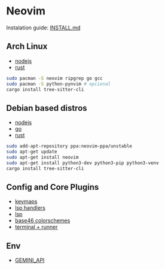 # Neovim

Instalation guide: [INSTALL.md](https://github.com/neovim/neovim/blob/master/INSTALL.md)

## Arch Linux

- [nodejs](https://nodejs.org/pt/download)
- [rust](https://www.rust-lang.org/)

```bash
sudo pacman -S neovim ripgrep go gcc
sudo pacman -S python-pynvim # opcional
cargo install tree-sitter-cli
```

## Debian based distros

- [nodejs](https://nodejs.org/pt/download)
- [go](https://go.dev/doc/install)
- [rust](https://www.rust-lang.org/)

```bash
sudo add-apt-repository ppa:neovim-ppa/unstable
sudo apt-get update
sudo apt-get install neovim
sudo apt-get install python3-dev python3-pip python3-venv
cargo install tree-sitter-cli
```

## Config and Core Plugins

- [keymaps](https://github.com/maxmx03/dotfiles/blob/main/.config/nvim/lua/config/keymaps.lua)
- [lsp handlers](https://github.com/maxmx03/dotfiles/tree/main/.config/nvim/lua/config/handlers)
- [lsp](https://github.com/maxmx03/dotfiles/blob/main/.config/nvim/lua/plugins/lspconfig.lua)
- [base46 colorschemes](https://github.com/maxmx03/dotfiles/tree/main/.config/nvim/lua/base46/themes)
- [terminal + runner](https://github.com/maxmx03/dotfiles/blob/main/.config/nvim/lua/lib/runners.lua)

## Env

- [GEMINI_API](https://github.com/maxmx03/dotfiles/blob/main/.config/nvim/lua/plugins/codecompanion.lua)
